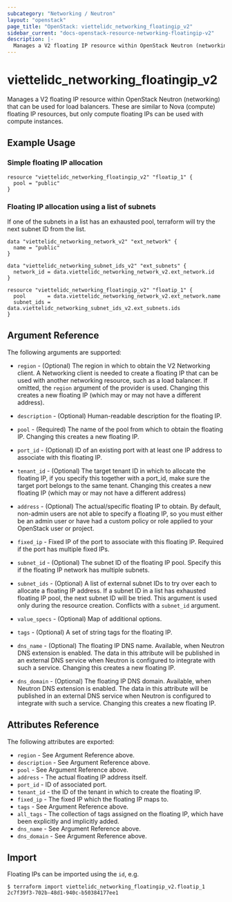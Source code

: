```yaml
---
subcategory: "Networking / Neutron"
layout: "openstack"
page_title: "OpenStack: viettelidc_networking_floatingip_v2"
sidebar_current: "docs-openstack-resource-networking-floatingip-v2"
description: |-
  Manages a V2 floating IP resource within OpenStack Neutron (networking).
---
```


# viettelidc\_networking\_floatingip\_v2

Manages a V2 floating IP resource within OpenStack Neutron (networking)
that can be used for load balancers.
These are similar to Nova (compute) floating IP resources,
but only compute floating IPs can be used with compute instances.

## Example Usage

### Simple floating IP allocation

```hcl
resource "viettelidc_networking_floatingip_v2" "floatip_1" {
  pool = "public"
}
```

### Floating IP allocation using a list of subnets

If one of the subnets in a list has an exhausted pool, terraform will try the
next subnet ID from the list.

```hcl
data "viettelidc_networking_network_v2" "ext_network" {
  name = "public"
}

data "viettelidc_networking_subnet_ids_v2" "ext_subnets" {
  network_id = data.viettelidc_networking_network_v2.ext_network.id
}

resource "viettelidc_networking_floatingip_v2" "floatip_1" {
  pool       = data.viettelidc_networking_network_v2.ext_network.name
  subnet_ids = data.viettelidc_networking_subnet_ids_v2.ext_subnets.ids
}
```

## Argument Reference

The following arguments are supported:

* `region` - (Optional) The region in which to obtain the V2 Networking client.
  A Networking client is needed to create a floating IP that can be used with
  another networking resource, such as a load balancer. If omitted, the
  `region` argument of the provider is used. Changing this creates a new
  floating IP (which may or may not have a different address).

* `description` - (Optional) Human-readable description for the floating IP.

* `pool` - (Required) The name of the pool from which to obtain the floating
  IP. Changing this creates a new floating IP.

* `port_id` - (Optional) ID of an existing port with at least one IP address to
  associate with this floating IP.

* `tenant_id` - (Optional) The target tenant ID in which to allocate the floating
  IP, if you specify this together with a port_id, make sure the target port
  belongs to the same tenant. Changing this creates a new floating IP (which
  may or may not have a different address)

* `address` - (Optional) The actual/specific floating IP to obtain. By default,
  non-admin users are not able to specify a floating IP, so you must either be
  an admin user or have had a custom policy or role applied to your OpenStack
  user or project.

* `fixed_ip` - Fixed IP of the port to associate with this floating IP. Required if
  the port has multiple fixed IPs.

* `subnet_id` - (Optional) The subnet ID of the floating IP pool. Specify this if
  the floating IP network has multiple subnets.

* `subnet_ids` - (Optional) A list of external subnet IDs to try over each to
  allocate a floating IP address. If a subnet ID in a list has exhausted
  floating IP pool, the next subnet ID will be tried. This argument is used only
  during the resource creation. Conflicts with a `subnet_id` argument.

* `value_specs` - (Optional) Map of additional options.

* `tags` - (Optional) A set of string tags for the floating IP.

* `dns_name` - (Optional) The floating IP DNS name. Available, when Neutron DNS
  extension is enabled. The data in this attribute will be published in an
  external DNS service when Neutron is configured to integrate with such a
  service. Changing this creates a new floating IP.

* `dns_domain` - (Optional) The floating IP DNS domain. Available, when Neutron
  DNS extension is enabled. The data in this attribute will be published in an
  external DNS service when Neutron is configured to integrate with such a
  service. Changing this creates a new floating IP.

## Attributes Reference

The following attributes are exported:

* `region` - See Argument Reference above.
* `description` - See Argument Reference above.
* `pool` - See Argument Reference above.
* `address` - The actual floating IP address itself.
* `port_id` - ID of associated port.
* `tenant_id` - the ID of the tenant in which to create the floating IP.
* `fixed_ip` - The fixed IP which the floating IP maps to.
* `tags` - See Argument Reference above.
* `all_tags` - The collection of tags assigned on the floating IP, which have
  been explicitly and implicitly added.
* `dns_name` - See Argument Reference above.
* `dns_domain` - See Argument Reference above.

## Import

Floating IPs can be imported using the `id`, e.g.

```
$ terraform import viettelidc_networking_floatingip_v2.floatip_1 2c7f39f3-702b-48d1-940c-b50384177ee1
```
